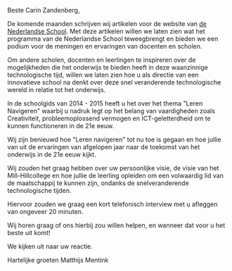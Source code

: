 Beste Carin Zandenberg,

De komende maanden schrijven wij artikelen voor de website van [de Nederlandse School](http://www.denederlandseschool.nl/). Met deze artikelen willen we laten zien wat het programma van de Nederlandse School teweegbrengt en bieden we een podium voor de meningen en ervaringen van docenten en scholen.

Om andere scholen, docenten en leerlingen te inspireren over de mogelijkheden die het onderwijs te bieden heeft in deze waanzinnige technologische tijd, willen we laten zien hoe u als directie van een innovatieve school na denkt over deze snel veranderende technologische wereld in relatie tot het onderwijs.

In de schoolgids van 2014 - 2015 heeft u het over het thema "Leren Navigeren" waarbij u nadruk legt op het belang van vaardigheden zoals Creativiteit, probleemoplossend vermogen en ICT-geletterdheid om te kunnen functioneren in de 21e eeuw.

Wij zijn benieuwd hoe "Leren navigeren" tot nu toe is gegaan en hoe jullie van uit de ervaringen van afgelopen jaar naar de toekomst van het onderwijs in de 21e eeuw kijkt.

Wij zouden het graag hebben over uw persoonlijke visie, de visie van het Mill-Hillcollege en hoe jullie de leerling opleiden om een volwaardig lid van de maatschappij te kunnen zijn, ondanks de snelveranderende technologische tijden.

Hiervoor zouden we graag een kort telefonisch interview met u afleggen van ongeveer 20 minuten.

Wij horen graag of ons hierbij zou willen helpen, en wanneer dat voor u het beste uit komt!

We kijken uit naar uw reactie.

Hartelijke groeten
Matthijs Mentink
